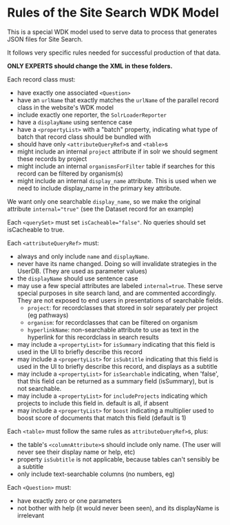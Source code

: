 
# Rules of the Site Search WDK Model

This is a special WDK model used to serve data to process that generates JSON files for Site Search.
    
It follows very specific rules needed for successful production of that data.
    
**ONLY EXPERTS should change the XML in these folders.**
    
Each record class must:
- have exactly one associated `<Question>`
- have an `urlName` that exactly matches the `urlName` of the parallel record class in the website's WDK model
- include exactly one reporter, the `SolrLoaderReporter`
- have a `displayName` using sentence case
- have a `<propertyList>` with a "batch" property, indicating what type of batch that record class should be bundled with
- should have only `<attributeQueryRef>`s and `<table>`s
- might include an internal `project` attribute if in solr we should segment these records by project
- might include an internal `organismsForFilter` table if searches for this record can be filtered by organism(s)
- might include an internal `display_name` attribute.  This is used when we need to include display_name in the primary key attribute.
  
We want only one searchable `display_name`, so we make the original attribute `internal="true"`  (see the Dataset record for an example)
  
Each `<querySet>` must set `isCacheable="false"`.  No queries should set isCacheable to true.
  
Each `<attributeQueryRef>` must:
- always and only include `name` and `displayName`.
- never have its name changed.  Doing so will invalidate strategies in the UserDB.  (They are used as parameter values)
- the `displayName` should use sentence case
- may use a few special attributes are labeled `internal=true`.  These serve special purposes in site search land, and are commented accordingly.  They are not exposed to end users in presentations of searchable fields.
  - `project`: for recordclasses that stored in solr separately per project (eg pathways)
  - `organism`: for recordclasses that can be filtered on organism
  - `hyperlinkName`: non-searchable attribute to use as text in the hyperlink for this recordclass in search results
- may include a `<propertyList>` for `isSummary` indicating that this field is used in the UI to briefly describe this record
- may include a `<propertyList>` for `isSubtitle` indicating that this field is used in the UI to briefly describe this record, and displays as a subtitle
- may include a `<propertyList>` for `isSearchable` indicating, when 'false', that this field can be returned as a summary field (isSummary), but is not searchable.
- may include a `<propertyList>` for `includeProjects` indicating which projects to include this field in.  default is all, if absent
- may include a `<propertyList>` for `boost` indicating a multiplier used to boost score of documents that match this field (default is 1)

Each `<table>` must follow the same rules as `attributeQueryRef>`s, plus:
- the table's `<columnAttribute>`s should include only name.  (The user will never see their display name or help, etc)
- property `isSubtitle` is not applicable, because tables can't sensibly be a subtitle
- only include text-searchable columns (no numbers, eg)

Each `<Question>` must:
- have exactly zero or one parameters
- not bother with help (it would never been seen), and its displayName is irrelevant
